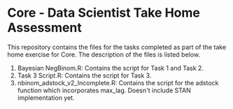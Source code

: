 # Core - Data Scientist Take Home Assessment

This repository contains the files for the tasks completed as part of the take home exercise for Core. The description of the files is listed below.

1) Bayesian NegBinom.R: Contains the script for Task 1 and Task 2.
2) Task 3 Script.R: Contains the script for Task 3.
3) nbinom_adstock_v2_Incomplete.R: Contains the script for the adstock function which incorporates max_lag. Doesn't include STAN implementation yet.
